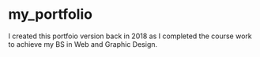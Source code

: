 # my_portfolio
I created this portfoio version back in 2018 as I completed the course work to achieve my BS in Web and Graphic Design.
